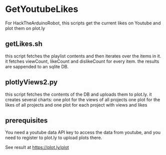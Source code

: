 GetYoutubeLikes
===============

For HackTheArduinoRobot, this scripts get the current likes on Youtube and plot them on plot.ly

## getLikes.sh
this script fetches the playlist contents and then iterates over the items in it.
it fetches viewCount, likeCount and dislikeCount for every item.
the results are sappended to an sqlite DB.

## plotlyViews2.py
this script fetches the contents of the DB and uploads them to plot.ly.
it creates several charts:
one plot for the views of all projects
one plot for the likes of all projects
and one plot for each project with views and likes

## prerequisites
You need a youtube data API key to access the data from youtube,
and you need to register to plot.ly to upload plots there.

See result at
https://plot.ly/plot
